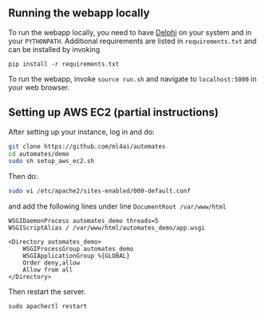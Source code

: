 Running the webapp locally
--------------------------

To run the webapp locally, you need to have [Delphi](https://github.com/ml4ai/delphi) on
your system and in your `PYTHONPATH`. Additional requirements are listed in
`requirements.txt` and can be installed by invoking

```
pip install -r requirements.txt
```

To run the webapp, invoke `source run.sh` and navigate to `localhost:5000` in
your web browser.


Setting up AWS EC2 (partial instructions)
-----------------------------------------

After setting up your instance, log in and do:

```bash
git clone https://github.com/ml4ai/automates
cd automates/demo
sudo sh setup_aws_ec2.sh
```

Then do:

```bash
sudo vi /etc/apache2/sites-enabled/000-default.conf
```

and add the following lines under line `DocumentRoot /var/www/html`

```
WSGIDaemonProcess automates_demo threads=5
WSGIScriptAlias / /var/www/html/automates_demo/app.wsgi

<Directory automates_demo>
	WSGIProcessGroup automates_demo
	WSGIApplicationGroup %{GLOBAL}
	Order deny,allow
	Allow from all
</Directory>
```

Then restart the server.

```
sudo apachectl restart
```
